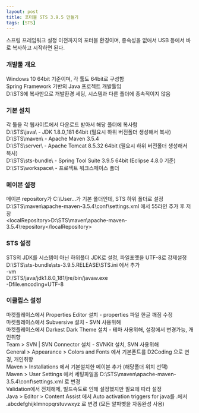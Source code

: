 ```yaml
---
layout: post
title: 포터블 STS 3.9.5 만들기
tags: [STS]
---
```


스프링 프레임워크 설정 이전까지의 포터블 환경이며, 종속성을 없애서 USB 등에서 바로 복사하고 시작하면 된다.

### 개발툴 개요
Windows 10 64bit 기준이며, 각 툴도 64bit로 구성함  
Spring Framework 기반의 Java 프로젝트 개발툴임  
D:\STS에 복사만으로 개발환경 세팅, 시스템과 다른 폴더에 종속적이지 않음  

### 기본 설치
각 툴을 각 웹사이트에서 다운로드 받아서 해당 폴더에 복사함  
D:\STS\java\ - JDK 1.8.0_181 64bit (필요시 하위 버전폴더 생성해서 복사)  
D:\STS\maven\ - Apache Maven 3.5.4  
D:\STS\server\ - Apache Tomcat 8.5.32 64bit (필요시 하위 버전폴더 생성해서 복사)  
D:\STS\sts-bundle\ - Spring Tool Suite 3.9.5 64bit (Eclipse 4.8.0 기준)  
D:\STS\workspace\ - 프로젝트 워크스페이스 폴더  

### 메이븐 설정
메이븐 repository가 C:\User…가 기본 폴더인데, STS 하위 폴더로 설정  
D:\STS\maven\apache-maven-3.5.4\conf\settings.xml 에서 55라인 추가 후 저장  
&lt;localRepository&gt;D:\STS\maven\apache-maven-3.5.4\repository&lt;/localRepository&gt;  

### STS 설정
STS의 JDK를 시스템이 아닌 하위폴더 JDK로 설정, 파일포멧을 UTF-8로 강제설정  
D:\STS\sts-bundle\sts-3.9.5.RELEASE\STS.ini 에서 추가  
-vm  
D:/STS/java/jdk1.8.0_181/jre/bin/javaw.exe  
-Dfile.encoding=UTF-8  

### 이클립스 설정
마켓플레이스에서 Properties Editor 설치 - properties 파일 한글 깨짐 수정  
마켓플레이스에서 Subversive 설치 - SVN 사용위해  
마켓플레이스에서 Darkest Dark Theme 설치 - 테마 사용위해, 설정에서 변경가능, 개인취향  
Team > SVN | SVN Connector 설치 - SVNKit 설치, SVN 사용위해  
General > Appearance > Colors and Fonts 에서 기본폰트를 D2Coding 으로 변경, 개인취향  
Maven > Installations 에서 기본설치한 메이븐 추가 (해당폴더 위치 선택)  
Maven > User Settings 에서 세팅파일을 D:\STS\maven\apache-maven-3.5.4\conf\settings.xml 로 변경  
Validation에서 전체해제, 빌드속도로 인해 설정했지만 필요에 따라 설정  
Java > Editor > Content Assist 에서 Auto activation triggers for java를 .에서 .abcdefghijklmnopqrstuvwxyz 로 변경 (모든 알파벳을 자동완성 사용)  